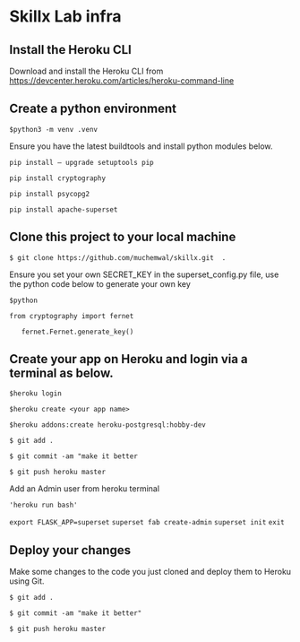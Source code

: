 # Skillx Lab infra

## Install the Heroku CLI
Download and install the Heroku CLI from https://devcenter.heroku.com/articles/heroku-command-line

## Create a python environment

`$python3 -m venv .venv`

Ensure you have the latest buildtools and install python modules below.

`pip install — upgrade setuptools pip`

`pip install cryptography`

`pip install psycopg2`

`pip install apache-superset`


## Clone this project to your local machine

`$ git clone https://github.com/muchemwal/skillx.git  .`

Ensure you set your own SECRET_KEY in the superset_config.py file, use the python code below to generate your own key

`$python`

  ````from cryptography import fernet````

  ````   fernet.Fernet.generate_key()````

## Create your app on Heroku and login via a terminal as below.

`$heroku login`

`$heroku create <your app name>`

`$heroku addons:create heroku-postgresql:hobby-dev`

`$ git add .`

`$ git commit -am "make it better`

`$ git push heroku master`

Add an Admin user from heroku terminal

`'heroku run bash'`

`export FLASK_APP=superset`
`superset fab create-admin`
`superset init`
`exit`


## Deploy your changes
Make some changes to the code you just cloned and deploy them to Heroku using Git.

`$ git add .`

`$ git commit -am "make it better"`

`$ git push heroku master`
